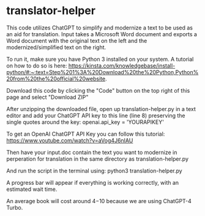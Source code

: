 # translator-helper
This code utilizes ChatGPT to simplify and modernize a text to be used as an aid for translation. Input takes a Microsoft Word document and exports a Word document with the original text on the left and the modernized/simplified text on the right.

To run it, make sure you have Python 3 installed on your system. A tutorial on how to do so is here: https://kinsta.com/knowledgebase/install-python/#:~:text=Step%201%3A%20Download%20the%20Python,Python%20from%20the%20official%20website.

Download this code by clicking the "Code" button on the top right of this page and select "Download ZIP"

After unzipping the downloaded file, open up translation-helper.py in a text editor and add your ChatGPT API key to this line (line 8) preserving the single quotes around the key: openai.api_key = 'YOURAPIKEY'

To get an OpenAI ChatGPT API Key you can follow this tutorial: https://www.youtube.com/watch?v=aVog4J6nIAU

Then have your input.doc contain the text you want to modernize in perperation for translation in the same directory as translation-helper.py

And run the script in the terminal using: python3 translation-helper.py

A progress bar will appear if everything is working correctly, with an estimated wait time.

An average book will cost around $4-$10 because we are using ChatGPT-4 Turbo.
